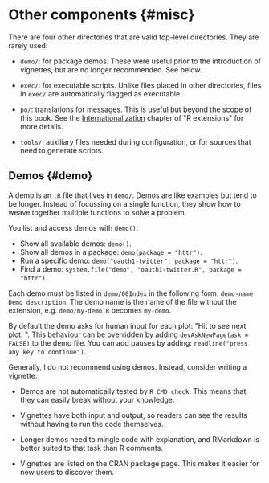 # Other components {#misc}



There are four other directories that are valid top-level directories. They are rarely used:

* `demo/`: for package demos. These were useful prior to the introduction
  of vignettes, but are no longer recommended. See below.

* `exec/`: for executable scripts. Unlike files placed in other directories, files in 
  `exec/` are automatically flagged as executable.

* `po/`: translations for messages. This is useful but beyond the scope of this 
  book. See the [Internationalization][internationalization] chapter of 
  "R extensions" for more details.

* `tools/`: auxiliary files needed during configuration, or for sources that need
  to generate scripts.

## Demos {#demo}

A demo is an `.R` file that lives in `demo/`. Demos are like examples but tend to be longer. Instead of focussing on a single function, they show how to weave together multiple functions to solve a problem.

You list and access demos with `demo()`:

* Show all available demos: `demo()`.
* Show all demos in a package: `demo(package = "httr")`.
* Run a specific demo: `demo("oauth1-twitter", package = "httr")`.
* Find a demo: `system.file("demo", "oauth1-twitter.R", package = "httr")`.

Each demo must be listed in `demo/00Index` in the following form: `demo-name   Demo description`. The demo name is the name of the file without the extension, e.g. `demo/my-demo.R` becomes `my-demo`.

By default the demo asks for human input for each plot: "Hit <Return> to see next plot: ". 
This behaviour can be overridden by adding `devAskNewPage(ask = FALSE)` to the demo file.
You can add pauses by adding: `readline("press any key to continue")`.

Generally, I do not recommend using demos. Instead, consider writing a vignette:

* Demos are not automatically tested by `R CMD check`. This means that they can 
  easily break without your knowledge.

* Vignettes have both input and output, so readers can see the results 
  without having to run the code themselves.

* Longer demos need to mingle code with explanation, and RMarkdown is better
  suited to that task than R comments.

* Vignettes are listed on the CRAN package page. This makes it easier for 
  new users to discover them.


[internationalization]:https://cran.rstudio.com/doc/manuals/r-devel/R-exts.html#Internationalization
